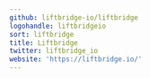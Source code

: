```yaml
---
github: liftbridge-io/liftbridge
logohandle: liftbridgeio
sort: liftbridge
title: Liftbridge
twitter: liftbridge_io
website: 'https://liftbridge.io/'
---
```

